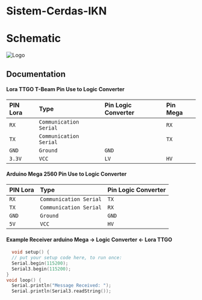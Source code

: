 # Sistem-Cerdas-IKN

# Schematic
![Logo](https://github.com/multimedia-dan-robotika/Sistem-Cerdas-IKN/blob/main/updateskematik.png)

## Documentation

#### Lora TTGO T-Beam Pin Use to Logic Converter

| PIN Lora | Type     | Pin Logic Converter           | Pin Mega| 
| :-------- | :------- | :------------------------- |  :------- |
| `RX` | `Communication Serial` ||  `RX`|`TX` |
| `TX` | `Communication Serial` || `TX` |`RX`|
| `GND` | `Ground` | `GND` ||`GND`|
| `3.3V` | `VCC` | `LV` | `HV`|`5v`|


#### Arduino Mega 2560 Pin Use to Logic Converter
| PIN Lora | Type     | Pin Logic Converter           |
| :-------- | :------- | :------------------------- |
| `RX` | `Communication Serial` |  `TX`|
| `TX` | `Communication Serial` | `RX` |
| `GND` | `Ground` | `GND` |
| `5V` | `VCC` | `HV` |


#### Example Receiver arduino Mega -> Logic Converter <- Lora TTGO

```c++
  void setup() {
  // put your setup code here, to run once:
  Serial.begin(115200);
  Serial3.begin(115200);
}
void loop() {
  Serial.println("Message Received: ");
  Serial.println(Serial3.readString());
```
